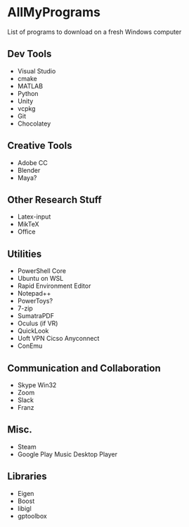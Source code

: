 # AllMyPrograms
List of programs to download on a fresh Windows computer

## Dev Tools

- Visual Studio
- cmake
- MATLAB
- Python
- Unity
- vcpkg
- Git
- Chocolatey

## Creative Tools
- Adobe CC
- Blender
- Maya?

## Other Research Stuff
- Latex-input
- MikTeX
- Office

## Utilities
- PowerShell Core
- Ubuntu on WSL
- Rapid Environment Editor
- Notepad++
- PowerToys?
- 7-zip
- SumatraPDF
- Oculus (if VR)
- QuickLook
- Uoft VPN Cicso Anyconnect
- ConEmu

## Communication and Collaboration
- Skype Win32
- Zoom
- Slack
- Franz

## Misc.
- Steam
- Google Play Music Desktop Player

## Libraries
- Eigen
- Boost
- libigl
- gptoolbox
